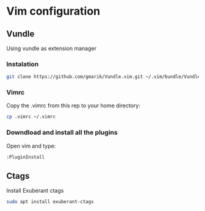 # Vim configuration

## Vundle
Using vundle as extension manager

### Instalation
```bash  
git clone https://github.com/gmarik/Vundle.vim.git ~/.vim/bundle/Vundle.vim

```

### Vimrc
Copy the .vimrc from this rep to your home directory: 
```bash  
cp .vimrc ~/.vimrc

```

### Downdload and install all the plugins 
Open vim and type:  
```bash  
:PluginInstall

```

## Ctags
Install Exuberant ctags

```bash 
sudo apt install exuberant-ctags
```

